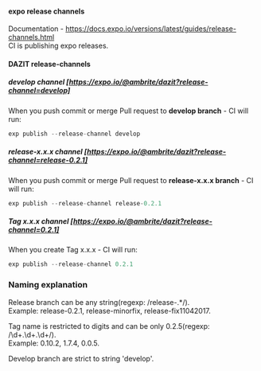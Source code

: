 #### expo release channels
Documentation - https://docs.expo.io/versions/latest/guides/release-channels.html   
CI is publishing expo releases.

#### DAZIT release-channels
##### develop channel [https://expo.io/@ambrite/dazit?release-channel=develop]
When you push commit or merge Pull request to **develop branch** - CI will run:
```javascript
exp publish --release-channel develop
``` 
##### release-x.x.x channel [https://expo.io/@ambrite/dazit?release-channel=release-0.2.1]
When you push commit or merge Pull request to **release-x.x.x branch** - CI will run:
```javascript
exp publish --release-channel release-0.2.1
``` 
##### Tag x.x.x channel [https://expo.io/@ambrite/dazit?release-channel=0.2.1]
When you create Tag x.x.x - CI will run:
```javascript
exp publish --release-channel 0.2.1
``` 
### Naming explanation
Release branch can be any string(regexp: /release-.*/).    
Example: release-0.2.1, release-minorfix, release-fix11042017.

Tag name is restricted to digits and can be only 0.2.5(regexp: /\d+\.\d+\.\d+/).   
Example: 0.10.2, 1.7.4, 0.0.5.

Develop branch are strict to string 'develop'.

